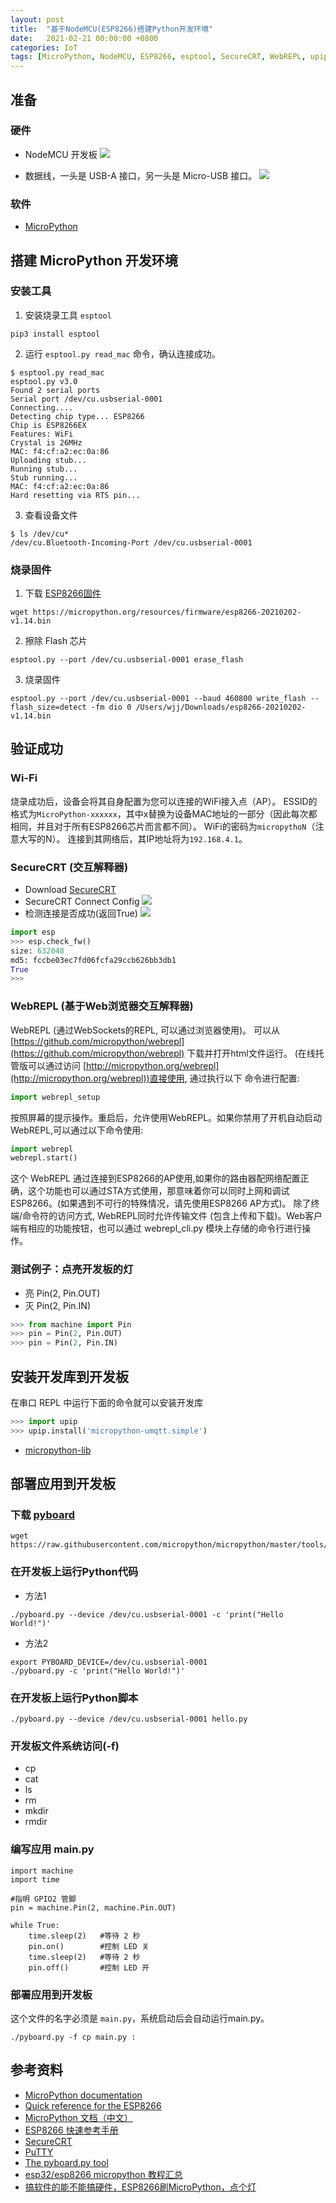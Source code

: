 ```yaml
---
layout: post
title:  "基于NodeMCU(ESP8266)搭建Python开发环境"
date:   2021-02-21 00:00:00 +0800
categories: IoT
tags: [MicroPython, NodeMCU, ESP8266, esptool, SecureCRT, WebREPL, upip]
---
```


## 准备
### 硬件
* NodeMCU 开发板
![](/images/2021/nodemcu-esp8266.jpg)

* 数据线，一头是 USB-A 接口，另一头是 Micro-USB 接口。
![](/images/2021/usb.png)

### 软件
* [MicroPython](https://docs.micropython.org/en/latest/)

## 搭建 MicroPython 开发环境
### 安装工具
1. 安装烧录工具 ```esptool```
```shell
pip3 install esptool
```

2. 运行 ```esptool.py read_mac``` 命令，确认连接成功。
```shell
$ esptool.py read_mac
esptool.py v3.0
Found 2 serial ports
Serial port /dev/cu.usbserial-0001
Connecting....
Detecting chip type... ESP8266
Chip is ESP8266EX
Features: WiFi
Crystal is 26MHz
MAC: f4:cf:a2:ec:0a:86
Uploading stub...
Running stub...
Stub running...
MAC: f4:cf:a2:ec:0a:86
Hard resetting via RTS pin...
```

3. 查看设备文件
```shell
$ ls /dev/cu*
/dev/cu.Bluetooth-Incoming-Port /dev/cu.usbserial-0001
```

### 烧录固件
1. 下载 [ESP8266固件](https://micropython.org/download/esp8266/)
```shell
wget https://micropython.org/resources/firmware/esp8266-20210202-v1.14.bin
```

2. 擦除 Flash 芯片
```shell
esptool.py --port /dev/cu.usbserial-0001 erase_flash
```

3. 烧录固件
```shell
esptool.py --port /dev/cu.usbserial-0001 --baud 460800 write_flash --flash_size=detect -fm dio 0 /Users/wjj/Downloads/esp8266-20210202-v1.14.bin
```

## 验证成功
### Wi-Fi
烧录成功后，设备会将其自身配置为您可以连接的WiFi接入点（AP）。 ESSID的格式为```MicroPython-xxxxxx```，其中x替换为设备MAC地址的一部分（因此每次都相同，并且对于所有ESP8266芯片而言都不同）。 WiFi的密码为```micropythoN```（注意大写的N）。 连接到其网络后，其IP地址将为```192.168.4.1```。

### SecureCRT (交互解释器)
* Download [SecureCRT](https://www.vandyke.com/cgi-bin/releases.php?product=securecrt)
* SecureCRT Connect Config
![](/images/2021/securecrt-esp8266-connect-config.png)
* 检测连接是否成功(返回True)
![](/images/2021/securecrt-esp8266-micropython-connect-check.png)
```py
import esp
>>> esp.check_fw()
size: 632048
md5: fccbe03ec7fd06fcfa29ccb626bb3db1
True
>>> 
```

### WebREPL (基于Web浏览器交互解释器)
WebREPL (通过WebSockets的REPL, 可以通过浏览器使用)。 可以从 [https://github.com/micropython/webrepl](https://github.com/micropython/webrepl) 下载并打开html文件运行。 (在线托管版可以通过访问 [http://micropython.org/webrepl](http://micropython.org/webrepl))直接使用, 通过执行以下 命令进行配置:
```py
import webrepl_setup
```
按照屏幕的提示操作。重启后，允许使用WebREPL。如果你禁用了开机自动启动WebREPL,可以通过以下命令使用:
```py
import webrepl
webrepl.start()
```
这个 WebREPL 通过连接到ESP8266的AP使用,如果你的路由器配网络配置正确，这个功能也可以通过STA方式使用，那意味着你可以同时上网和调试ESP8266。(如果遇到不可行的特殊情况，请先使用ESP8266 AP方式)。
除了终端/命令符的访问方式, WebREPL同时允许传输文件 (包含上传和下载)。Web客户端有相应的功能按钮，也可以通过 webrepl_cli.py 模块上存储的命令行进行操作。

### 测试例子：点亮开发板的灯
* 亮 Pin(2, Pin.OUT)
* 灭 Pin(2, Pin.IN)
```py
>>> from machine import Pin
>>> pin = Pin(2, Pin.OUT)
>>> pin = Pin(2, Pin.IN)
```

## 安装开发库到开发板
在串口 REPL 中运行下面的命令就可以安装开发库
```py
>>> import upip
>>> upip.install('micropython-umqtt.simple')
```
* [micropython-lib](https://github.com/micropython/micropython-lib)

## 部署应用到开发板
### 下载 [pyboard](https://github.com/micropython/micropython/blob/master/tools/pyboard.py)
```shell
wget https://raw.githubusercontent.com/micropython/micropython/master/tools/pyboard.py
```

### 在开发板上运行Python代码
* 方法1
```shell
./pyboard.py --device /dev/cu.usbserial-0001 -c 'print("Hello World!")'
```

* 方法2
```shell
export PYBOARD_DEVICE=/dev/cu.usbserial-0001
./pyboard.py -c 'print("Hello World!")'
```

### 在开发板上运行Python脚本
```shell
./pyboard.py --device /dev/cu.usbserial-0001 hello.py
```

### 开发板文件系统访问(-f)
* cp
* cat
* ls
* rm
* mkdir
* rmdir

### 编写应用 main.py
```shell
import machine
import time

#指明 GPIO2 管脚
pin = machine.Pin(2, machine.Pin.OUT)

while True:
    time.sleep(2)   #等待 2 秒
    pin.on()        #控制 LED 关
    time.sleep(2)   #等待 2 秒
    pin.off()       #控制 LED 开
```

### 部署应用到开发板
这个文件的名字必须是 ```main.py```，系统启动后会自动运行main.py。
```shell
./pyboard.py -f cp main.py :
```

## 参考资料
* [MicroPython documentation](https://docs.micropython.org/en/latest/index.html)
* [Quick reference for the ESP8266](https://docs.micropython.org/en/latest/esp8266/quickref.html)
* [MicroPython 文档（中文）](http://docs.micropython.01studio.org/zh_CN/latest/index.html)
* [ESP8266 快速参考手册](http://docs.micropython.01studio.org/zh_CN/latest/esp8266/quickref.html)
* [SecureCRT](https://www.vandyke.com/cgi-bin/releases.php?product=securecrt)
* [PuTTY](https://www.putty.org)
* [The pyboard.py tool](https://docs.micropython.org/en/latest/reference/pyboard.py.html)
* [esp32/esp8266  micropython 教程汇总](https://mc.dfrobot.com.cn/thread-271930-1-1.html)
* [搞软件的能不能搞硬件，ESP8266刷MicroPython，点个灯](https://www.bilibili.com/read/cv5718920/)
